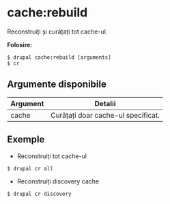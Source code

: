 # cache:rebuild
Reconstruiți și curățați tot cache-ul.

**Folosire:**
```
$ drupal cache:rebuild [arguments]
$ cr  
```

## Argumente disponibile
Argument | Detalii
---------|-------------
cache | Curățați doar cache-ul specificat.

## Exemple
* Reconstruiți tot cache-ul
```
$ drupal cr all
```
* Reconstruiți discovery cache
```
$ drupal cr discovery
```
